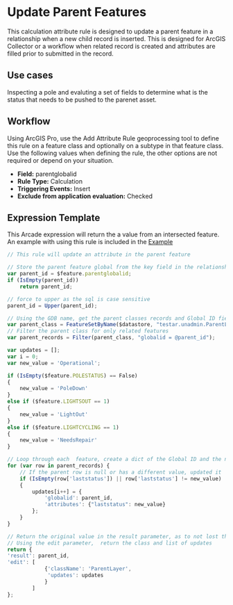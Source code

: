 # Update Parent Features

This calculation attribute rule is designed to update a parent feature in a relationship when a new child record is inserted.  This is designed for ArcGIS Collector or a workflow when related record is created and attributes are filled prior to submitted in the record.

## Use cases

Inspecting a pole and evaluting a set of fields to determine what is the status that needs to be pushed to the parenet asset.

## Workflow

Using ArcGIS Pro, use the Add Attribute Rule geoprocessing tool to define this rule on a feature class and optionally on a subtype in that feature class.  Use the following values when defining the rule, the other options are not required or depend on your situation.

  - **Field:** parentglobalid
  - **Rule Type:** Calculation
  - **Triggering Events:** Insert
  - **Exclude from application evaluation:** Checked


## Expression Template

This Arcade expression will return the a value from an intersected feature.  An example with using this rule is included in the [Example](/UpdateParentFeature.zip)

```js
// This rule will update an attribute in the parent feature

// Store the parent feature global from the key field in the relationship
var parent_id = $feature.parentglobalid;
if (IsEmpty(parent_id))
    return parent_id;

// force to upper as the sql is case sensitive
parent_id = Upper(parent_id);

// Using the GDB name, get the parent classes records and Global ID field
var parent_class = FeatureSetByName($datastore, "testar.unadmin.ParentLayer", ["globalid", 'laststatus'], false);
// Filter the parent class for only related features
var parent_records = Filter(parent_class, "globalid = @parent_id");

var updates = [];
var i = 0;
var new_value = 'Operational';

if (IsEmpty($feature.POLESTATUS) == False)
{
    new_value = 'PoleDown'
}
else if ($feature.LIGHTSOUT == 1)
{
    new_value = 'LightOut'
}
else if ($feature.LIGHTCYCLING == 1)
{
    new_value = 'NeedsRepair'
}

// Loop through each  feature, create a dict of the Global ID and the new value date
for (var row in parent_records) {
    // If the parent row is null or has a different value, updated it
    if (IsEmpty(row['laststatus']) || row['laststatus'] != new_value)
    {
        updates[i++] = {
            'globalid': parent_id,
            'attributes': {"laststatus": new_value}    
        };
    }
}

// Return the original value in the result parameter, as to not lost the entered value
// Using the edit parameter,  return the class and list of updates
return {
'result': parent_id,
'edit': [
            {'className': 'ParentLayer',
             'updates': updates
            } 
        ]
};
```
